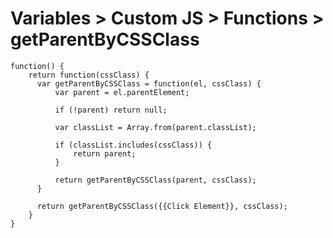 # Variables > Custom JS > Functions > getParentByCSSClass

    function() {
        return function(cssClass) {        
          var getParentByCSSClass = function(el, cssClass) {
              var parent = el.parentElement;
              
              if (!parent) return null;

              var classList = Array.from(parent.classList);

              if (classList.includes(cssClass)) {
                  return parent;
              }

              return getParentByCSSClass(parent, cssClass);
          }

          return getParentByCSSClass({{Click Element}}, cssClass);
        }
    }
